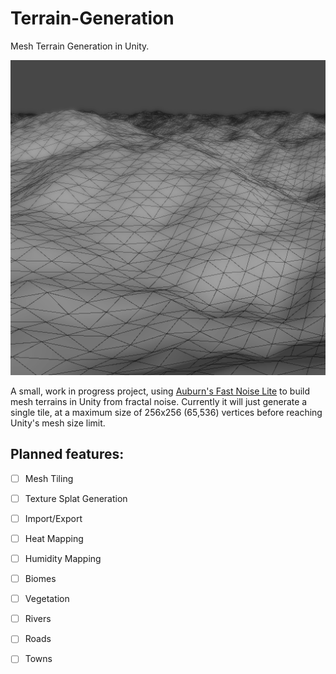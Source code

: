 # Terrain-Generation

Mesh Terrain Generation in Unity.

![Screenshot](/Images/screen.png)

A small, work in progress project, using [Auburn's Fast Noise Lite](https://github.com/Auburn/FastNoiseLite) to build mesh terrains in Unity from fractal noise.
Currently it will just generate a single tile, at a maximum size of 256x256 (65,536) vertices before reaching Unity's mesh size limit.

## Planned features:

- [ ] Mesh Tiling
- [ ] Texture Splat Generation
- [ ] Import/Export
- [ ] Heat Mapping
- [ ] Humidity Mapping
- [ ] Biomes
- [ ] Vegetation
- [ ] Rivers
- [ ] Roads
- [ ] Towns


